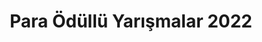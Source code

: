 ---
layout: money
headline: "Para Ödüllü Yarışmalar 2022"
title: "Para Ödüllü Yarışmalar 2022"
subline: "Tüm <strong>para ödüllü yarışmalar</strong>a bu sayfadan erişebilirsiniz. Bu <strong>ödüllü yarışmalar</strong>: edebiyat ve <strong>sanat yarışmaları</strong> olabildiği gibi fotoğraf, kısa film gibi diğer sanat dallarına ait de olabilir."
description: "Tüm para ödüllü yarışmalara bu sayfadan erişebilirsiniz. Bu ödüllü yarışmalar: edebiyat ve sanat yarışmaları olabildiği gibi fotoğraf, kısa film gibi diğer sanat dallarına ait de olabilir."
permalink: "para-odullu-yarismalar/"
---